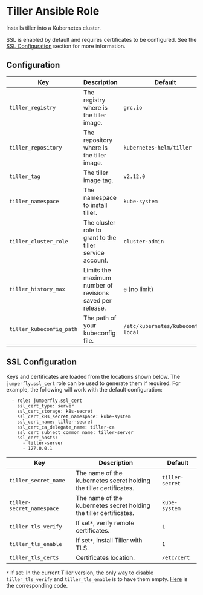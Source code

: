 # Tiller Ansible Role
Installs tiller into a Kubernetes cluster.

SSL is enabled by default and requires certificates to be configured.
See the [SSL Configuration](#ssl-configuration) section for more information.

## Configuration
| Key | Description | Default |
|-----|-------------|---------|
| `tiller_registry`         | The registry where is the tiller image. | `grc.io` |
| `tiller_repository`       | The repository where is the tiller image. | `kubernetes-helm/tiller` |
| `tiller_tag`              | The tiller image tag. | `v2.12.0` |
| `tiller_namespace`        | The namespace to install tiller. | `kube-system` |
| `tiller_cluster_role`     | The cluster role to grant to the tiller service account. | `cluster-admin` |
| `tiller_history_max`      | Limits the maximum number of revisions saved per release. | `0` (no limit)
| `tiller_kubeconfig_path`  | The path of your kubeconfig file. | `/etc/kubernetes/kubeconfig-local`

## SSL Configuration
Keys and certificates are loaded from the locations shown below.
The `jumperfly.ssl_cert` role can be used to generate them if required. For example, the following will work with the default configuration:
```
  - role: jumperfly.ssl_cert
    ssl_cert_type: server
    ssl_cert_storage: k8s-secret
    ssl_cert_k8s_secret_namespace: kube-system
    ssl_cert_name: tiller-secret
    ssl_cert_ca_delegate_name: tiller-ca
    ssl_cert_subject_common_name: tiller-server
    ssl_cert_hosts:
      - tiller-server
      - 127.0.0.1
```

| Key | Description | Default |
|-----|-------------|---------|
| `tiller_secret_name`      | The name of the kubernetes secret holding the tiller certificates. | `tiller-secret` |
| `tiller-secret_namespace` | The name of the kubernetes secret holding the tiller certificates. | `kube-system` |
| `tiller_tls_verify`       | If set`*`, verify remote certificates. | `1` |
| `tiller_tls_enable`       | If set`*`, install Tiller with TLS.    | `1` |
| `tiller_tls_certs`        | Certificates location.              | `/etc/cert` |

`*` If set: In the current Tiller version, the only way to disable `tiller_tls_verify` and `tiller_tls_enable` is to have them empty. [Here](https://github.com/helm/helm/blob/17c2272490c21bf70c4ae6b8dd7d312cb020307f/cmd/tiller/tiller.go#L279-L280) is the corresponding code.